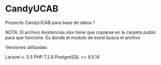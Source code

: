 # CandyUCAB
Proyecto CandyUCAB para base de datos 1

NOTA: El archivo Asistencias.xlsx tiene que copiarse en la carpeta public para que funcione. Es donde el modulo de excel busca el archivo

Versiones utilizadas:

Laravel v. 5.5
PHP 7.2.8
PostgreSQL >= 9.5.14
